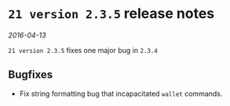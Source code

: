 # `21 version 2.3.5` release notes

*2016-04-13*

`21 version 2.3.5` fixes one major bug in `2.3.4`

## Bugfixes
* Fix string formatting bug that incapacitated `wallet` commands.
